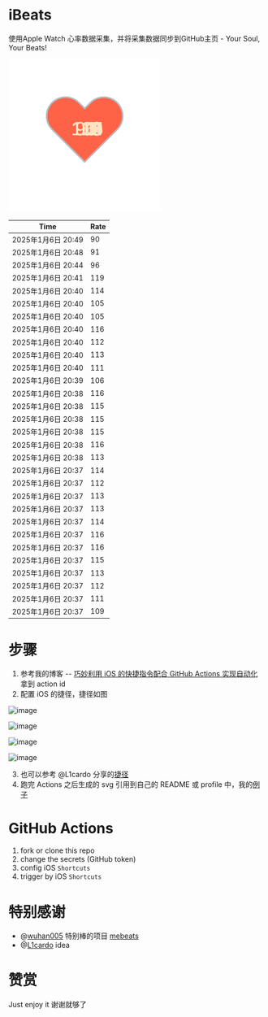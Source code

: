 # iBeats
使用Apple Watch 心率数据采集，并将采集数据同步到GitHub主页 - Your Soul, Your Beats!

![](./files/heart.svg)

<!--START_SECTION:my_heart_rate-->
| Time | Rate | 
 | ---- | ---- | 
| 2025年1月6日 20:49 | 90 |
| 2025年1月6日 20:48 | 91 |
| 2025年1月6日 20:44 | 96 |
| 2025年1月6日 20:41 | 119 |
| 2025年1月6日 20:40 | 114 |
| 2025年1月6日 20:40 | 105 |
| 2025年1月6日 20:40 | 105 |
| 2025年1月6日 20:40 | 116 |
| 2025年1月6日 20:40 | 112 |
| 2025年1月6日 20:40 | 113 |
| 2025年1月6日 20:40 | 111 |
| 2025年1月6日 20:39 | 106 |
| 2025年1月6日 20:38 | 116 |
| 2025年1月6日 20:38 | 115 |
| 2025年1月6日 20:38 | 115 |
| 2025年1月6日 20:38 | 115 |
| 2025年1月6日 20:38 | 116 |
| 2025年1月6日 20:38 | 113 |
| 2025年1月6日 20:37 | 114 |
| 2025年1月6日 20:37 | 112 |
| 2025年1月6日 20:37 | 113 |
| 2025年1月6日 20:37 | 113 |
| 2025年1月6日 20:37 | 114 |
| 2025年1月6日 20:37 | 116 |
| 2025年1月6日 20:37 | 116 |
| 2025年1月6日 20:37 | 115 |
| 2025年1月6日 20:37 | 113 |
| 2025年1月6日 20:37 | 112 |
| 2025年1月6日 20:37 | 111 |
| 2025年1月6日 20:37 | 109 |

<!--END_SECTION:my_heart_rate-->

# 步骤
1. 参考我的博客 -- [巧妙利用 iOS 的快捷指令配合 GitHub Actions 实现自动化](https://github.com/yihong0618/gitblog/issues/198) 拿到 action id
2. 配置 iOS 的捷径，捷径如图

![image](https://user-images.githubusercontent.com/15976103/122154218-0db0b480-ce97-11eb-93bb-5aec07c558dc.png)

![image](https://user-images.githubusercontent.com/15976103/122154236-186b4980-ce97-11eb-8e4b-70551a0391ae.png)

![image](https://user-images.githubusercontent.com/15976103/122154268-2d47dd00-ce97-11eb-902e-3acf292265a9.png)

![image](https://user-images.githubusercontent.com/15976103/122174055-fa144680-ceb4-11eb-9be2-3eb83cd516f7.png)

3. 也可以参考 @L1cardo 分享的[捷径](https://www.icloud.com/shortcuts/6ab6047b459c41ad822ad6b94b1c03d4)
4. 跑完 Actions 之后生成的 svg 引用到自己的 README 或 profile 中，我的[例子](https://github.com/yihong0618) 

# GitHub Actions

1. fork or clone this repo
2. change the secrets (GitHub token)
3. config iOS `Shortcuts` 
4. trigger by iOS `Shortcuts`

# 特别感谢
- @[wuhan005](https://github.com/wuhan005) 特别棒的项目 [mebeats](https://github.com/wuhan005/mebeats)
- @[L1cardo](https://github.com/L1cardo) idea

# 赞赏
Just enjoy it
谢谢就够了
